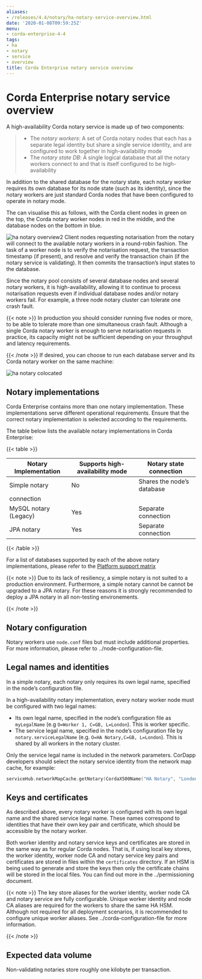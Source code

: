 ```yaml
---
aliases:
- /releases/4.4/notary/ha-notary-service-overview.html
date: '2020-01-08T09:59:25Z'
menu:
- corda-enterprise-4-4
tags:
- ha
- notary
- service
- overview
title: Corda Enterprise notary service overview
---
```



# Corda Enterprise notary service overview

A high-availability Corda notary service is made up of two components:

> 
> 
> * The *notary workers*: A set of Corda notary nodes that each has a separate legal identity but
> share a single service identity, and are configured to work together in high-availability mode
> * The *notary state DB*: A single logical database that all the notary workers connect to and
> that is itself configured to be high-availability


In addition to the shared database for the notary state, each notary worker requires its own
database for its node state (such as its identity), since the notary workers are just standard
Corda nodes that have been configured to operate in notary mode.

The can visualise this as follows, with the Corda client nodes in green on the top, the Corda
notary worker nodes in red in the middle, and the database nodes on the bottom in blue.

![ha notary overview2](notary/resources/ha-notary-overview2.png "ha notary overview2")
Client nodes requesting notarisation from the notary will connect to the available notary workers
in a round-robin fashion. The task of a worker node is to verify the notarisation request, the
transaction timestamp (if present), and resolve and verify the transaction chain (if the notary
service is validating). It then commits the transaction’s input states to the database.

Since the notary pool consists of several database nodes and several notary workers, it is high-availability, allowing
it to continue to process notarisation requests even if individual database nodes and/or notary workers fail. For
example, a three node notary cluster can tolerate one crash fault.

{{< note >}}
In production you should consider running five nodes or more, to be able to
tolerate more than one simultaneous crash fault. Although a single Corda notary
worker is enough to serve notarisation requests in practice, its capacity might
not be sufficient depending on your throughput and latency requirements.

{{< /note >}}
If desired, you can choose to run each database server and its Corda notary worker on the same
machine:

![ha notary colocated](notary/resources/ha-notary-colocated.png "ha notary colocated")

## Notary implementations

Corda Enterprise contains more than one notary implementation. These implementations serve different operational
requirements. Ensure that the correct notary implementation is selected according to the requirements.

The table below lists the available notary implementations in Corda Enterprise:


{{< table >}}

|Notary Implementation|Supports high-availability mode|Notary state connection|
|-------------------------|---------------------------------|-----------------------------|
|Simple notary|No|Shares the node’s database
connection|
|MySQL notary (Legacy)|Yes|Separate connection|
|JPA notary|Yes|Separate connection|

{{< /table >}}

For a list of databases supported by each of the above notary implementations, please refer to the [Platform support matrix](../platform-support-matrix.md)

{{< note >}}
Due to its lack of resiliency, a simple notary is not suited to a production environment. Furthermore, a simple notary cannot be cannot
be upgraded to a JPA notary. For these reasons it is strongly recommended to deploy a JPA notary in all non-testing environements.

{{< /note >}}

## Notary configuration

Notary workers use `node.conf` files but must include additional properties. For more information, please refer to
../node-configuration-file.


## Legal names and identities

In a simple notary, each notary only requires its own legal name, specified in the node’s configuration file.

In a high-availability notary implementation, every notary worker node must be configured with two legal names:


* Its own legal name, specified in the node’s configuration file as `myLegalName` (e.g `O=Worker 1, C=GB, L=London`). This is worker
specific.
* The service legal name, specified in the node’s configuration file by `notary.serviceLegalName` (e.g. `O=HA Notary,C=GB, L=London`).
This is shared by all workers in the notary cluster.

Only the service legal name is included in the network parameters. CorDapp developers should select the notary service identity from the
network map cache, for example:

```kotlin
serviceHub.networkMapCache.getNotary(CordaX500Name("HA Notary", "London", "GB"))
```


## Keys and certificates

As described above, every notary worker is configured with its own legal name and the shared service legal name. These names correspond to
identities that have their own key pair and certificate, which should be accessible by the notary worker.

Both worker identity and notary service keys and certificates are stored in the same way as for regular Corda nodes. That is, if using local
key stores, the worker identity, worker node CA and notary service key pairs and certificates are stored in files within the
`certificates` directory. If an HSM is being used to generate and store the keys then only the certificate chains will be stored in the
local files. You can find out more in the ../permissioning document.

{{< note >}}
The key store aliases for the worker identity, worker node CA and notary service are fully configurable. Unique worker identity and node
CA aliases are required for the workers to share the same HA HSM. Although not required for all deployment scenarios, it is recommended
to configure unique worker aliases. See ../corda-configuration-file for more information.

{{< /note >}}

## Expected data volume

Non-validating notaries store roughly one kilobyte per transaction.

